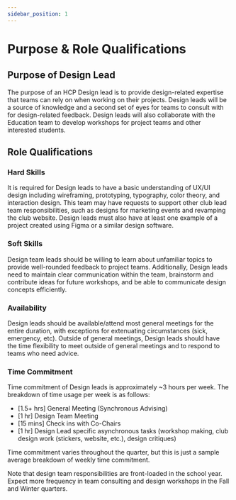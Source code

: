 ```yaml
---
sidebar_position: 1
---
```


# Purpose & Role Qualifications

## Purpose of Design Lead
The purpose of an HCP Design lead is to provide design-related expertise that teams can rely on when working on their projects. Design leads will be a source of knowledge and a second set of eyes for teams to consult with for design-related feedback. Design leads will also collaborate with the Education team to develop workshops for project teams and other interested students.

## Role Qualifications

### Hard Skills
It is required for Design leads to have a basic understanding of UX/UI design including wireframing, prototyping, typography, color theory, and interaction design. This team may have requests to support other club lead team responsibilities, such as designs for marketing events and revamping the club website. Design leads must also have at least one example of a project created using Figma or a similar design software.

### Soft Skills
Design team leads should be willing to learn about unfamiliar topics to provide well-rounded feedback to project teams. Additionally, Design leads need to maintain clear communication within the team, brainstorm and contribute ideas for future workshops, and be able to communicate design concepts efficiently.

### Availability
Design leads should be available/attend most general meetings for the entire duration, with exceptions for extenuating circumstances (sick, emergency, etc). Outside of general meetings, Design leads should have the time flexibility to meet outside of general meetings and to respond to teams who need advice.

### Time Commitment
Time commitment of Design leads is approximately ~3 hours per week. The breakdown of time usage per week is as follows:

- [1.5+ hrs] General Meeting (Synchronous Advising)
- [1 hr] Design Team Meeting
- [15 mins] Check ins with Co-Chairs
- [1 hr] Design Lead specific asynchronous tasks (workshop making, club design work (stickers, website, etc.), design critiques)

Time commitment varies throughout the quarter, but this is just a sample average breakdown of weekly time commitment.

Note that design team responsibilities are front-loaded in the school year. Expect more frequency in team consulting and design workshops in the Fall and Winter quarters. 

